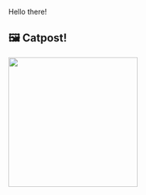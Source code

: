 Hello there!



## 🖼️ Catpost!

<sub>
    <img src="https://cdn2.thecatapi.com/images/b36.jpg" height="256">
</sub>


